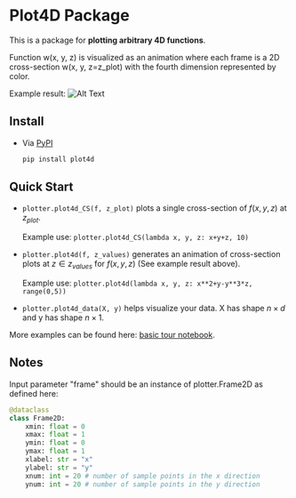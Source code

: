 # Plot4D Package

This is a package for **plotting arbitrary 4D functions**.

Function w(x, y, z) is visualized as an animation where each frame is a 2D cross-section w(x, y, z=z_plot) with the fourth dimension represented by color.

Example result:
![Alt Text](https://github.com/yubinhu/plot4d/blob/main/tests/example.gif)

## Install

- Via [PyPI](https://pypi.org/project/plot4d/)

  ```sh
  pip install plot4d
  ```

## Quick Start

- `plotter.plot4d_CS(f, z_plot)` plots a single cross-section of $f(x, y, z)$ at $z_{plot}$.

  Example use: `plotter.plot4d_CS(lambda x, y, z: x+y+z, 10)`

- `plotter.plot4d(f, z_values)` generates an animation of cross-section plots at $z \in z_{values}$ for $f(x, y, z)$ (See example result above).

  Example use: `plotter.plot4d(lambda x, y, z: x**2+y-y**3*z, range(0,5))`

- `plotter.plot4d_data(X, y)` helps visualize your data. X has shape $n \times d$ and y has shape $n \times 1$.

More examples can be found here: [basic tour notebook](https://github.com/yubinhu/plot4d/blob/main/tests/example.ipynb).

## Notes

Input parameter "frame" should be an instance of plotter.Frame2D as defined here:

```python
@dataclass
class Frame2D: 
    xmin: float = 0
    xmax: float = 1
    ymin: float = 0
    ymax: float = 1
    xlabel: str = "x"
    ylabel: str = "y"
    xnum: int = 20 # number of sample points in the x direction
    ynum: int = 20 # number of sample points in the y direction
```

